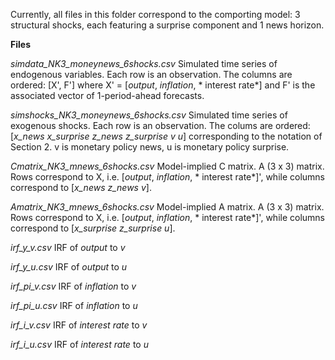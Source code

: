 Currently, all files in this folder correspond to the comporting model: 3 structural shocks, each featuring a surprise component and 1 news horizon.

**Files**

*simdata_NK3_moneynews_6shocks.csv* Simulated time series of endogenous variables.  Each row is an observation.  The columns are ordered: [X', F'] where X' = [*output*, *inflation*, * interest rate*] and F' is the associated vector of 1-period-ahead forecasts.

*simshocks_NK3_moneynews_6shocks.csv* Simulated time series of exogenous shocks.  Each row is an observation.  The colums are ordered: [*x_news x_surprise z_news z_surprise v u*] corresponding to the notation of Section 2.  v is monetary policy news, u is monetary policy surprise.

*Cmatrix_NK3_mnews_6shocks.csv* Model-implied C matrix.  A (3 x 3) matrix.  Rows correspond to X, i.e. [*output*, *inflation*, * interest rate*]', while columns correspond to [*x_news z_news v*].

*Amatrix_NK3_mnews_6shocks.csv* Model-implied A matrix.  A (3 x 3) matrix.  Rows correspond to X, i.e. [*output*, *inflation*, * interest rate*]', while columns correspond to [*x_surprise z_surprise u*].

*irf_y_v.csv* IRF of *output* to *v*

*irf_y_u.csv* IRF of *output* to *u*

*irf_pi_v.csv*  IRF of *inflation* to *v*

*irf_pi_u.csv*  IRF of *inflation* to *u*

*irf_i_v.csv*  IRF of *interest rate* to *v*

*irf_i_u.csv*  IRF of *interest rate* to *u*




